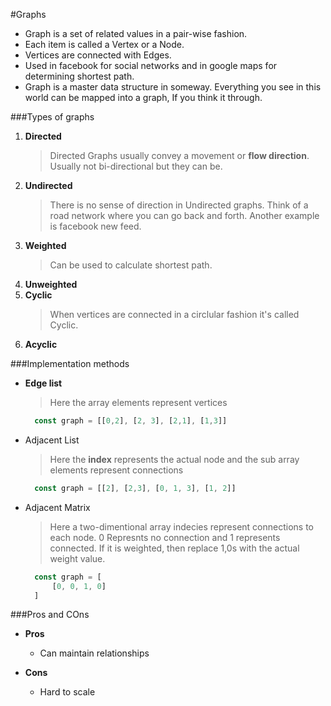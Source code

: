 #Graphs

* Graph is a set of related values in a pair-wise fashion.
* Each item is called a Vertex or a Node.
* Vertices are connected with Edges.
* Used in facebook for social networks and in google maps for determining shortest path.
* Graph is a master data structure in someway. Everything you see in this world can be mapped into a graph, If you think it through.

###Types of graphs

1. **Directed**
   >Directed Graphs usually convey a movement or **flow direction**. Usually not bi-directional but they can be.
2. **Undirected**
   > There is no sense of direction in Undirected graphs. Think of a road network where you can go back and forth. Another example is facebook new feed.
3. **Weighted**
   > Can be used to calculate shortest path.
4. **Unweighted**
5. **Cyclic**
   > When vertices are connected in a circlular fashion it's called Cyclic.
6. **Acyclic**
   
###Implementation methods

* **Edge list**
  > Here the array elements represent vertices
  ```js
    const graph = [[0,2], [2, 3], [2,1], [1,3]]
  ```
* Adjacent List
  > Here the **index** represents the actual node and the sub array elements represent connections
  ```js
    const graph = [[2], [2,3], [0, 1, 3], [1, 2]]
  ```
* Adjacent Matrix
  > Here a two-dimentional array indecies  represent connections to each node. 0 Represnts no connection and 1 represents connected. If it is weighted, then replace 1,0s with the actual weight value.

  ```js
    const graph = [
        [0, 0, 1, 0]
    ]
  ```
###Pros and COns

* **Pros**
  * Can maintain relationships

* **Cons**
  * Hard to scale
  